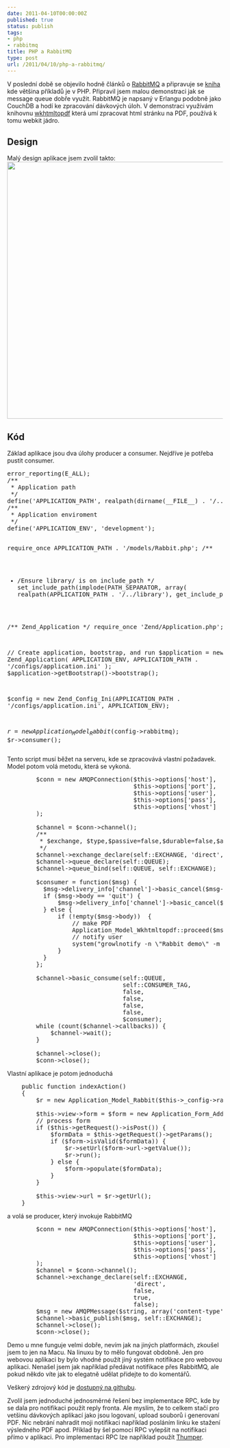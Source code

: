 ```yaml
---
date: 2011-04-10T00:00:00Z
published: true
status: publish
tags:
- php
- rabbitmq
title: PHP a RabbitMQ
type: post
url: /2011/04/10/php-a-rabbitmq/
---
```


V poslední době se objevilo hodně článků o <a href="https://www.rabbitmq.com/">RabbitMQ</a> a připravuje se <a href="https://manning.com/videla/">kniha</a> kde většina příkladů je v PHP.  Připravil jsem malou demonstraci jak se message queue dobře využit. RabbitMQ je napsaný v Erlangu podobně jako CouchDB a hodí ke zpracování dávkových úloh. V demonstraci využívám knihovnu <a href="https://code.google.com/p/wkhtmltopdf/">wkhtmltopdf</a> která umí zpracovat html stránku na PDF, používá k tomu webkit jádro.
<h2>Design</h2>
Malý design aplikace jsem zvolil takto:  <img class="aligncenter" title="rabbitmq_design" src="https://github.com/abtris/php-rabbitmq-wkhtmltox-demo/raw/master/docs/design.png" alt="" width="600" />
<h2>Kód</h2>
Základ aplikace jsou dva úlohy producer a consumer. Nejdříve je potřeba pustit consumer.
<pre class="code">error_reporting(E_ALL);
/**
 * Application path
 */
define('APPLICATION_PATH', realpath(dirname(__FILE__) . '/../application'));
/**
 * Application enviroment
 */
define('APPLICATION_ENV', 'development');

require_once APPLICATION_PATH . '/models/Rabbit.php';
/**
 * /Ensure library/ is on include_path
 */
set_include_path(implode(PATH_SEPARATOR, array(
    realpath(APPLICATION_PATH . '/../library'),
    get_include_path()
)));

/** Zend_Application */
require_once 'Zend/Application.php';

// Create application, bootstrap, and run
$application = new Zend_Application(
    APPLICATION_ENV,
    APPLICATION_PATH . '/configs/application.ini'
);
$application-&gt;getBootstrap()-&gt;bootstrap();

$config = new Zend_Config_Ini(APPLICATION_PATH . '/configs/application.ini', APPLICATION_ENV);

$r = new Application_Model_Rabbit($config-&gt;rabbitmq);
$r-&gt;consumer();</pre>
Tento script musí běžet na serveru, kde se zpracovává vlastní požadavek. Model potom volá metodu, která se vykoná.
<pre class="code">        $conn = new AMQPConnection($this-&gt;options['host'],
                                   $this-&gt;options['port'],
                                   $this-&gt;options['user'],
                                   $this-&gt;options['pass'],
                                   $this-&gt;options['vhost']
        );

        $channel = $conn-&gt;channel();
        /**
         * $exchange, $type,$passive=false,$durable=false,$auto_delete=true,
         */
        $channel-&gt;exchange_declare(self::EXCHANGE, 'direct', false, true, false);
        $channel-&gt;queue_declare(self::QUEUE);
        $channel-&gt;queue_bind(self::QUEUE, self::EXCHANGE);

        $consumer = function($msg) {
          $msg-&gt;delivery_info['channel']-&gt;basic_cancel($msg-&gt;delivery_info['delivery_tag']);
          if ($msg-&gt;body == 'quit') {
              $msg-&gt;delivery_info['channel']-&gt;basic_cancel($msg-&gt;delivery_info['consumer_tag']);
          } else {
              if (!empty($msg-&gt;body))  {
                  // make PDF
                  Application_Model_Wkhtmltopdf::proceed($msg-&gt;body, APPLICATION_PATH . '/../output/');
                  // notify user
                  system("growlnotify -n \"Rabbit demo\" -m \"PDF CREATED\"");
              }
          }
        };

        $channel-&gt;basic_consume(self::QUEUE,
                                self::CONSUMER_TAG,
                                false,
                                false,
                                false,
                                false,
                                $consumer);
        while (count($channel-&gt;callbacks)) {
            $channel-&gt;wait();
        }

        $channel-&gt;close();
        $conn-&gt;close();</pre>
Vlastní aplikace je potom jednoduchá
<pre class="code">    public function indexAction()
    {
        $r = new Application_Model_Rabbit($this-&gt;_config-&gt;rabbitmq);

        $this-&gt;view-&gt;form = $form = new Application_Form_AddUrl();
        // process form
        if ($this-&gt;getRequest()-&gt;isPost()) {
            $formData = $this-&gt;getRequest()-&gt;getParams();
            if ($form-&gt;isValid($formData)) {
                $r-&gt;setUrl($form-&gt;url-&gt;getValue());
                $r-&gt;run();
            } else {
                $form-&gt;populate($formData);
            }
        }

        $this-&gt;view-&gt;url = $r-&gt;getUrl();
    }</pre>
a volá se producer, který invokuje RabbitMQ
<pre class="code">        $conn = new AMQPConnection($this-&gt;options['host'],
                                   $this-&gt;options['port'],
                                   $this-&gt;options['user'],
                                   $this-&gt;options['pass'],
                                   $this-&gt;options['vhost']
        );
        $channel = $conn-&gt;channel();
        $channel-&gt;exchange_declare(self::EXCHANGE,
                                   'direct',
                                   false,
                                   true,
                                   false);
        $msg = new AMQPMessage($string, array('content-type' =&gt; 'text/plain'));
        $channel-&gt;basic_publish($msg, self::EXCHANGE);
        $channel-&gt;close();
        $conn-&gt;close();</pre>
Demo u mne funguje velmi dobře, nevím jak na jiných platformách, zkoušel jsem to jen na Macu. Na linuxu by to mělo fungovat obdobně. Jen pro webovou aplikaci by bylo vhodné použít jiný systém notifikace pro webovou aplikaci. Nenašel jsem jak například předávat notifikace přes RabbitMQ, ale pokud někdo víte jak to elegatně udělat přidejte to do komentářů.

Veškerý zdrojový kód je <a href="https://github.com/abtris/php-rabbitmq-wkhtmltox-demo">dostupný na githubu</a>.

Zvolil jsem jednoduché jednosměrné řešení bez implementace RPC, kde by se dala pro notifikaci použít reply fronta. Ale myslím, že to celkem stačí pro vetšinu dávkových aplikací jako jsou logovaní, upload souborů i generovaní PDF. Nic nebrání nahradit moji notifikaci například posláním linku ke stažení výsledného PDF apod. Příklad by šel pomocí RPC vylepšit na notifikaci přímo v aplikaci. Pro implementaci RPC lze například použít <a href="https://github.com/tnc/Thumper">Thumper</a>.
